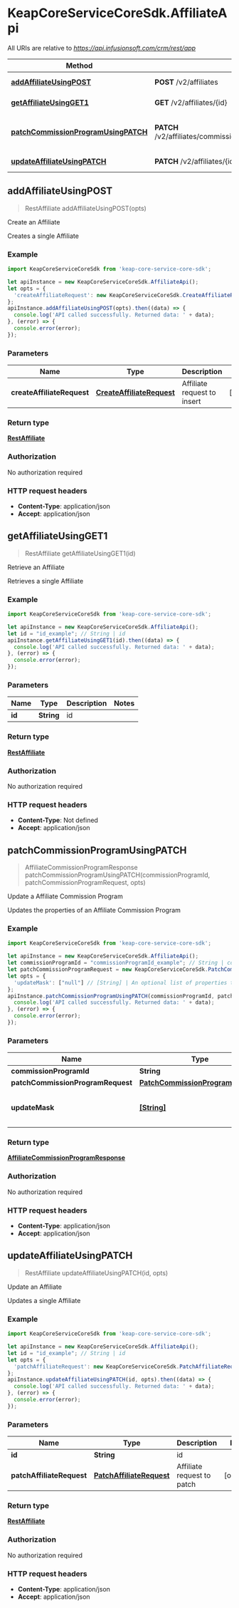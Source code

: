 # KeapCoreServiceCoreSdk.AffiliateApi

All URIs are relative to *https://api.infusionsoft.com/crm/rest/app*

Method | HTTP request | Description
------------- | ------------- | -------------
[**addAffiliateUsingPOST**](AffiliateApi.md#addAffiliateUsingPOST) | **POST** /v2/affiliates | Create an Affiliate
[**getAffiliateUsingGET1**](AffiliateApi.md#getAffiliateUsingGET1) | **GET** /v2/affiliates/{id} | Retrieve an Affiliate
[**patchCommissionProgramUsingPATCH**](AffiliateApi.md#patchCommissionProgramUsingPATCH) | **PATCH** /v2/affiliates/commissionPrograms/{commission_program_id} | Update a Affiliate Commission Program
[**updateAffiliateUsingPATCH**](AffiliateApi.md#updateAffiliateUsingPATCH) | **PATCH** /v2/affiliates/{id} | Update an Affiliate



## addAffiliateUsingPOST

> RestAffiliate addAffiliateUsingPOST(opts)

Create an Affiliate

Creates a single Affiliate

### Example

```javascript
import KeapCoreServiceCoreSdk from 'keap-core-service-core-sdk';

let apiInstance = new KeapCoreServiceCoreSdk.AffiliateApi();
let opts = {
  'createAffiliateRequest': new KeapCoreServiceCoreSdk.CreateAffiliateRequest() // CreateAffiliateRequest | Affiliate request to insert
};
apiInstance.addAffiliateUsingPOST(opts).then((data) => {
  console.log('API called successfully. Returned data: ' + data);
}, (error) => {
  console.error(error);
});

```

### Parameters


Name | Type | Description  | Notes
------------- | ------------- | ------------- | -------------
 **createAffiliateRequest** | [**CreateAffiliateRequest**](CreateAffiliateRequest.md)| Affiliate request to insert | [optional] 

### Return type

[**RestAffiliate**](RestAffiliate.md)

### Authorization

No authorization required

### HTTP request headers

- **Content-Type**: application/json
- **Accept**: application/json


## getAffiliateUsingGET1

> RestAffiliate getAffiliateUsingGET1(id)

Retrieve an Affiliate

Retrieves a single Affiliate

### Example

```javascript
import KeapCoreServiceCoreSdk from 'keap-core-service-core-sdk';

let apiInstance = new KeapCoreServiceCoreSdk.AffiliateApi();
let id = "id_example"; // String | id
apiInstance.getAffiliateUsingGET1(id).then((data) => {
  console.log('API called successfully. Returned data: ' + data);
}, (error) => {
  console.error(error);
});

```

### Parameters


Name | Type | Description  | Notes
------------- | ------------- | ------------- | -------------
 **id** | **String**| id | 

### Return type

[**RestAffiliate**](RestAffiliate.md)

### Authorization

No authorization required

### HTTP request headers

- **Content-Type**: Not defined
- **Accept**: application/json


## patchCommissionProgramUsingPATCH

> AffiliateCommissionProgramResponse patchCommissionProgramUsingPATCH(commissionProgramId, patchCommissionProgramRequest, opts)

Update a Affiliate Commission Program

Updates the properties of an Affiliate Commission Program

### Example

```javascript
import KeapCoreServiceCoreSdk from 'keap-core-service-core-sdk';

let apiInstance = new KeapCoreServiceCoreSdk.AffiliateApi();
let commissionProgramId = "commissionProgramId_example"; // String | commission_program_id
let patchCommissionProgramRequest = new KeapCoreServiceCoreSdk.PatchCommissionProgramRequest(); // PatchCommissionProgramRequest | patchCommissionProgramRequest
let opts = {
  'updateMask': ["null"] // [String] | An optional list of properties to be updated. If set, only the provided properties will be updated and others will be skipped.
};
apiInstance.patchCommissionProgramUsingPATCH(commissionProgramId, patchCommissionProgramRequest, opts).then((data) => {
  console.log('API called successfully. Returned data: ' + data);
}, (error) => {
  console.error(error);
});

```

### Parameters


Name | Type | Description  | Notes
------------- | ------------- | ------------- | -------------
 **commissionProgramId** | **String**| commission_program_id | 
 **patchCommissionProgramRequest** | [**PatchCommissionProgramRequest**](PatchCommissionProgramRequest.md)| patchCommissionProgramRequest | 
 **updateMask** | [**[String]**](String.md)| An optional list of properties to be updated. If set, only the provided properties will be updated and others will be skipped. | [optional] 

### Return type

[**AffiliateCommissionProgramResponse**](AffiliateCommissionProgramResponse.md)

### Authorization

No authorization required

### HTTP request headers

- **Content-Type**: application/json
- **Accept**: application/json


## updateAffiliateUsingPATCH

> RestAffiliate updateAffiliateUsingPATCH(id, opts)

Update an Affiliate

Updates a single Affiliate

### Example

```javascript
import KeapCoreServiceCoreSdk from 'keap-core-service-core-sdk';

let apiInstance = new KeapCoreServiceCoreSdk.AffiliateApi();
let id = "id_example"; // String | id
let opts = {
  'patchAffiliateRequest': new KeapCoreServiceCoreSdk.PatchAffiliateRequest() // PatchAffiliateRequest | Affiliate request to patch
};
apiInstance.updateAffiliateUsingPATCH(id, opts).then((data) => {
  console.log('API called successfully. Returned data: ' + data);
}, (error) => {
  console.error(error);
});

```

### Parameters


Name | Type | Description  | Notes
------------- | ------------- | ------------- | -------------
 **id** | **String**| id | 
 **patchAffiliateRequest** | [**PatchAffiliateRequest**](PatchAffiliateRequest.md)| Affiliate request to patch | [optional] 

### Return type

[**RestAffiliate**](RestAffiliate.md)

### Authorization

No authorization required

### HTTP request headers

- **Content-Type**: application/json
- **Accept**: application/json

